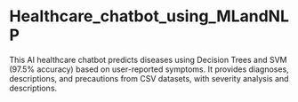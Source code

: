 # Healthcare_chatbot_using_MLandNLP
This AI healthcare chatbot predicts diseases using Decision Trees and SVM (97.5% accuracy) based on user-reported symptoms. It provides diagnoses, descriptions, and precautions from CSV datasets, with severity analysis and descriptions.
